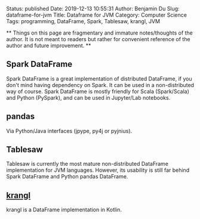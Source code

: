 Status: published
Date: 2019-12-13 10:55:31
Author: Benjamin Du
Slug: dataframe-for-jvm
Title: Dataframe for JVM
Category: Computer Science
Tags: programming, DataFrame, Spark, Tablesaw, krangl, JVM

**
Things on this page are fragmentary and immature notes/thoughts of the author.
It is not meant to readers but rather for convenient reference of the author and future improvement.
**


## Spark DataFrame

Spark DataFrame is a great implementation of distributed DataFrame,
if you don't mind having dependency on Spark.
It can be used in a non-distributed way of course.
Spark DataFrame is mostly friendly for Scala (Spark/Scala) and Python (PySpark),
and can be used in Jupyter/Lab notebooks.

## pandas 

Via Python/Java interfaces (jpype, py4j or pyjnius).

## Tablesaw

Tablesaw is currently the most mature non-distributed DataFrame implementation for JVM languages.
However, 
its usability is still far behind Spark DataFrame and Python pandas DataFrame.


## [krangl](https://github.com/holgerbrandl/krangl)
krangl is a DataFrame implementation in Kotlin.